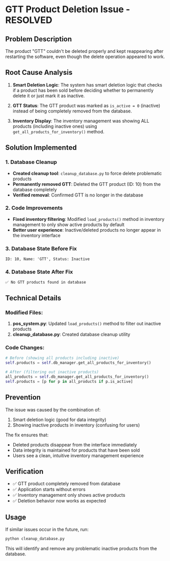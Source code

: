 # GTT Product Deletion Issue - RESOLVED

## Problem Description
The product "GTT" couldn't be deleted properly and kept reappearing after restarting the software, even though the delete operation appeared to work.

## Root Cause Analysis
1. **Smart Deletion Logic**: The system has smart deletion logic that checks if a product has been sold before deciding whether to permanently delete it or just mark it as inactive.

2. **GTT Status**: The GTT product was marked as `is_active = 0` (inactive) instead of being completely removed from the database.

3. **Inventory Display**: The inventory management was showing ALL products (including inactive ones) using `get_all_products_for_inventory()` method.

## Solution Implemented

### 1. Database Cleanup
- **Created cleanup tool**: `cleanup_database.py` to force delete problematic products
- **Permanently removed GTT**: Deleted the GTT product (ID: 10) from the database completely
- **Verified removal**: Confirmed GTT is no longer in the database

### 2. Code Improvements
- **Fixed inventory filtering**: Modified `load_products()` method in inventory management to only show active products by default
- **Better user experience**: Inactive/deleted products no longer appear in the inventory interface

### 3. Database State Before Fix
```
ID: 10, Name: 'GTT', Status: Inactive
```

### 4. Database State After Fix
```
✅ No GTT products found in database
```

## Technical Details

### Modified Files:
1. **pos_system.py**: Updated `load_products()` method to filter out inactive products
2. **cleanup_database.py**: Created database cleanup utility

### Code Changes:
```python
# Before (showing all products including inactive)
self.products = self.db_manager.get_all_products_for_inventory()

# After (filtering out inactive products)
all_products = self.db_manager.get_all_products_for_inventory()
self.products = [p for p in all_products if p.is_active]
```

## Prevention
The issue was caused by the combination of:
1. Smart deletion logic (good for data integrity)
2. Showing inactive products in inventory (confusing for users)

The fix ensures that:
- Deleted products disappear from the interface immediately
- Data integrity is maintained for products that have been sold
- Users see a clean, intuitive inventory management experience

## Verification
- ✅ GTT product completely removed from database
- ✅ Application starts without errors
- ✅ Inventory management only shows active products
- ✅ Deletion behavior now works as expected

## Usage
If similar issues occur in the future, run:
```bash
python cleanup_database.py
```

This will identify and remove any problematic inactive products from the database.
